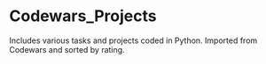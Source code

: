 # Codewars_Projects
Includes various tasks and projects coded in Python.
Imported from Codewars and sorted by rating.
